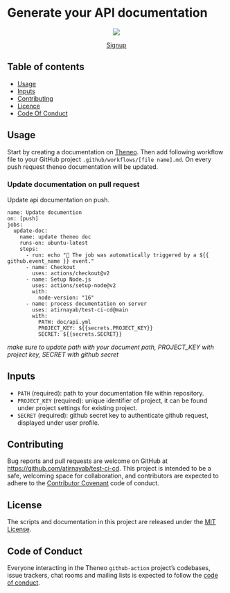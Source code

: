 # Generate your API documentation

<p align="center"><img src='https://app-staging.theneo.io/icons/logo-main.svg' /></p>
<p align='center'><a href='https://app-staging.theneo.io/signup'>Signup</a></p>

## Table of contents
* [Usage](#usage)
* [Inputs](#inputs)
* [Contributing](#contributing) 
* [Licence](#license) 
* [Code Of Conduct](#code-of-conduct)

## Usage
Start by creating a documentation on [Theneo](https://app-staging.theneo.io/). Then add following workflow file to your GitHub project `.github/workflows/[file name].md`. On every push request theneo documentation will be updated.

### Update documentation on pull request
Update api documentation on push.

```
name: Update documention
on: [push]
jobs:
  update-doc:
    name: update theneo doc
    runs-on: ubuntu-latest
    steps:
      - run: echo "🎉 The job was automatically triggered by a ${{ github.event_name }} event."
      - name: Checkout
        uses: actions/checkout@v2
      - name: Setup Node.js
        uses: actions/setup-node@v2
        with:
          node-version: "16"
      - name: process documentation on server
        uses: atirnayab/test-ci-cd@main
        with:
          PATH: doc/api.yml
          PROJECT_KEY: ${{secrets.PROJECT_KEY}}
          SECRET: ${{secrets.SECRET}}

```
_make sure to update path with your document path, PROJECT_KEY with project key, SECRET with github secret_

## Inputs
* `PATH` (required): path to your documentation file within repository.
* `PROJECT_KEY` (required): unique identifier of project, it can be found under project settings for existing project.
* `SECRET` (required): github secret key to authenticate github request, displayed under user profile.

## Contributing
Bug reports and pull requests are welcome on GitHub at https://github.com/atirnayab/test-ci-cd. This project is intended to be a safe, welcoming space for collaboration, and contributors are expected to adhere to the [Contributor Covenant](http://contributor-covenant.org/) code of conduct.

## License
The scripts and documentation in this project are released under the [MIT License](https://github.com/bump-sh/github-action/blob/master/LICENSE).

## Code of Conduct
Everyone interacting in the Theneo `github-action` project’s codebases, issue trackers, chat rooms and mailing lists is expected to follow the [code of conduct]().
